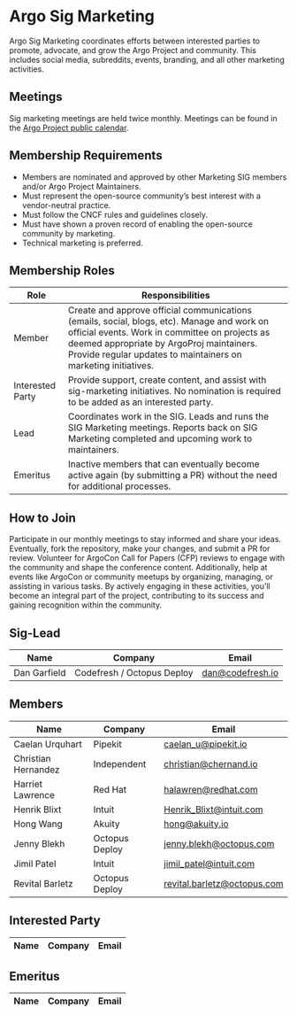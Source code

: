 # Argo Sig Marketing

Argo Sig Marketing coordinates efforts between interested parties to promote, advocate, and grow the Argo Project and community. This includes social media, subreddits, events, branding, and all other marketing activities.

## Meetings
Sig marketing meetings are held twice monthly. Meetings can be found in the [Argo Project public calendar](https://calendar.google.com/calendar/embed?src=argoproj%40gmail.com&ctz=America%2FDenver).

## Membership Requirements 
- Members are nominated and approved by other Marketing SIG members and/or Argo Project Maintainers. 
- Must represent the open-source community’s best interest with a vendor-neutral practice.
- Must follow the CNCF rules and guidelines closely.
- Must have shown a proven record of enabling the open-source community by marketing.
- Technical marketing is preferred.

## Membership Roles
| Role | Responsibilities | 
|-------------------|------------------------------------------------------|
| Member | Create and approve official communications (emails, social, blogs, etc). Manage and work on official events. Work in committee on projects as deemed appropriate by ArgoProj maintainers. Provide regular updates to maintainers on marketing initiatives. |
| Interested Party | Provide support, create content, and assist with sig-marketing initiatives. No nomination is required to be added as an interested party. |
| Lead | Coordinates work in the SIG. Leads and runs the SIG Marketing meetings. Reports back on SIG Marketing completed and upcoming work to maintainers. |
| Emeritus | Inactive members that can eventually become active again (by submitting a PR) without the need for additional processes.

## How to Join
Participate in our monthly meetings to stay informed and share your ideas. Eventually, fork the repository, make your changes, and submit a PR for review. Volunteer for ArgoCon Call for Papers (CFP) reviews to engage with the community and shape the conference content. Additionally, help at events like ArgoCon or community meetups by organizing, managing, or assisting in various tasks. By actively engaging in these activities, you’ll become an integral part of the project, contributing to its success and gaining recognition within the community.

## Sig-Lead
| Name | Company | Email |
|--------------------------|-------------|---------------------|
| Dan Garfield | Codefresh / Octopus Deploy | dan@codefresh.io |

## Members
| Name | Company | Email |
|--------------------------|-------------|---------------------|
| Caelan Urquhart | Pipekit | caelan_u@pipekit.io |
| Christian Hernandez | Independent | christian@chernand.io  |
| Harriet Lawrence | Red Hat | halawren@redhat.com |
| Henrik Blixt | Intuit | Henrik_Blixt@intuit.com  |
| Hong Wang | Akuity | hong@akuity.io  |
| Jenny Blekh | Octopus Deploy | jenny.blekh@octopus.com |
| Jimil Patel | Intuit | jimil_patel@intuit.com |
| Revital Barletz | Octopus Deploy | revital.barletz@octopus.com  |

## Interested Party
| Name | Company | Email |
|--------------------------|-------------|---------------------|

## Emeritus
| Name | Company | Email |
|--------------------------|-------------|---------------------|

